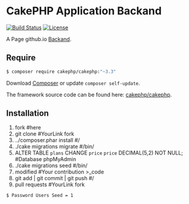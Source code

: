 # CakePHP Application Backand

[![Build Status](https://img.shields.io/travis/cakephp/app/master.svg?style=flat-square)](http://www/backand.com.br/)
[![License](https://img.shields.io/packagist/l/cakephp/app.svg?style=flat-square)]()

A Page github.io [Backand](https://lucianocantarelli.github.io/Backand-Panel-for-Hosting/?src=https://github.com/LucianoCantarelli/Backand-Panel-for-Hosting).


## Require


``` bash
$ composer require cakephp/cakephp:"~3.3"

```
Download [Composer](http://getcomposer.org/?src=https://lucianocantarelli.github.io/Backand-Panel-for-Hosting/) or update `composer self-update`.

The framework source code can be found here: [cakephp/cakephp](https://github.com/cakephp/cakephp?src=https://lucianocantarelli.github.io/Backand-Panel-for-Hosting/).


## Installation 


1. fork #here
2. git clone #YourLink fork
3. ../composer.phar install #/
4. ./cake migrations migrate #/bin/
5. ALTER TABLE `plans` CHANGE `price` `price` DECIMAL(5,2) NOT NULL; #Database phpMyAdmin
6. ./cake migrations seed #/bin/
7. modified #Your contribution >_code
8. git add | git commit | git push #/
9. pull requests #YourLink fork


``` bash
$ Password Users Seed = 1

```


## 
